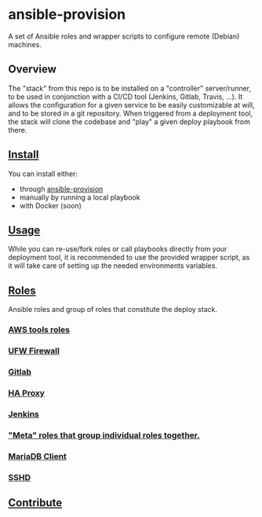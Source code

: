 # ansible-provision
A set of Ansible roles and wrapper scripts to configure remote (Debian) machines.
## Overview
The "stack" from this repo is to be installed on a "controller" server/runner, to be used in conjonction with a CI/CD tool (Jenkins, Gitlab, Travis, ...).
It allows the configuration for a given service to be easily customizable at will, and to be stored in a git repository.
When triggered from a deployment tool, the stack will clone the codebase and "play" a given deploy playbook from there.

<!--TOC-->
## [Install](install/README.md)
You can install either:
- through [ansible-provision](https://github.com/codeenigma/ansible-provision)
- manually by running a local playbook
- with Docker (soon)

## [Usage](scripts/README.md)
While you can re-use/fork roles or call playbooks directly from your deployment tool, it is recommended to use the provided wrapper script, as it will take care of setting up the needed environments variables.
## [Roles](roles/README.md)
Ansible roles and group of roles that constitute the deploy stack.
### [AWS tools roles](roles/aws/README.md)
### [UFW Firewall](roles/firewall/README.md)

### [Gitlab](roles/gitlab/README.md)

### [HA Proxy](roles/haproxy/README.md)

### [Jenkins](roles/jenkins/README.md)

### ["Meta" roles that group individual roles together.](roles/meta/README.md)

### [MariaDB Client](roles/mysql_client/README.md)
### [SSHD](roles/ssh_server/README.md)

## [Contribute](contribute/README.md)

<!--ENDTOC-->
